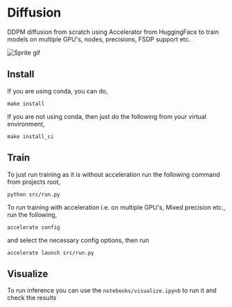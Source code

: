 # Diffusion
DDPM diffusion from scratch using Accelerator from HuggingFace to train models on multiple GPU's, nodes, precisions, FSDP support etc.

![Sprite gif](assets/sprite_diffusion.gif)

## Install
If you are using conda, you can do,
```
make install
```

If you are not using conda, then just do the following from your virtual environment,
```
make install_ci
```

## Train
To just run training as it is without acceleration run the following command from projects root,
```
python src/run.py
```

To run training with acceleration i.e. on multiple GPU's, Mixed precision etc., run the following,
```
accelerate config
```
and select the necessary config options, then run
```
accelerate launch src/run.py
```

## Visualize
To run inference you can use the `notebooks/visualize.ipynb` to run it and check the results
